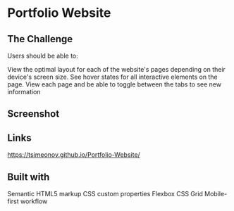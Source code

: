 # Portfolio Website

## The Challenge

Users should be able to:

View the optimal layout for each of the website's pages depending on their device's screen size.
See hover states for all interactive elements on the page.
View each page and be able to toggle between the tabs to see new information

## Screenshot

## Links

https://tsimeonov.github.io/Portfolio-Website/

## Built with

Semantic HTML5 markup
CSS custom properties
Flexbox
CSS Grid
Mobile-first workflow
